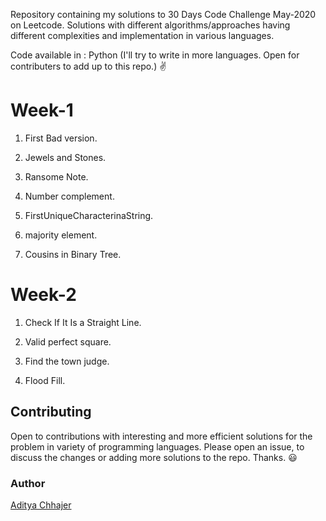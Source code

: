 Repository containing my solutions to 30 Days Code Challenge May-2020 on Leetcode. Solutions with different algorithms/approaches having different complexities and implementation in various languages.

Code available in : Python (I'll try to write in more languages. Open for contributers to add up to this repo.) ✌️

<h1>Week-1</h1>

1. First Bad version.<p>   
2. Jewels and Stones.<p>
3. Ransome Note.<p>
4. Number complement.<p>
5. FirstUniqueCharacterinaString.<p>
6. majority element.<p>
7. Cousins in Binary Tree.

<h1>Week-2</h1>

1. Check If It Is a Straight Line.<p> 
2. Valid perfect square.<p>
3. Find the town judge.<p>
4. Flood Fill.


<h2>Contributing</h2>

Open to contributions with interesting and more efficient solutions for the problem in variety of programming languages. Please open an issue, to discuss the changes or adding more solutions to the repo. Thanks. 😃

<h3>Author</h3>

[Aditya Chhajer](https://github.com/adityachhajer)
